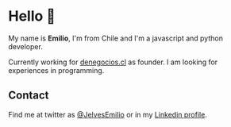 ### <h1>Hello 👋</h1>

My name is <b>Emilio</b>, I'm from Chile and I'm a javascript and python developer.

Currently working for <a href="https://denegocios.cl" target="_blank">denegocios.cl</a> as founder.
I am looking for experiences in programming.

<h2>Contact</h2>
Find me at twitter as <a href="https://twitter.com/JelvesEmilio" target="_blank">@JelvesEmilio</a> or in my <a href="https://www.linkedin.com/in/emilio-jelves/" target="_blank">Linkedin profile</a>. 
<br>
<br>

